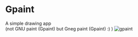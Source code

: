 # Gpaint
A simple drawing app  
(not GNU paint (Gpaint) but Gneg paint (Gpaint) :) ) 
![gpaint](https://github.com/GnegDev/Gpaint/assets/97912575/dc94901e-9e23-4e0f-b914-fb15e1932c09)

